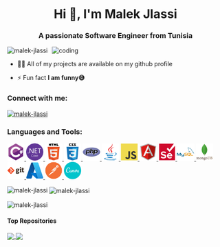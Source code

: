 
<h1 align="center">Hi 👋, I'm Malek Jlassi</h1>
<h3 align="center">A passionate Software Engineer from Tunisia</h3>


<img align="right" alt="coding" width="400" src="https://stemettes.org/zine/wp-content/uploads/sites/3/2021/08/giphy-13-1.gif">

<p align="left"> <img src="https://komarev.com/ghpvc/?username=malek-jlassi&label=Profile%20views&color=0e75b6&style=flat" alt="malek-jlassi" /> </p>

- 👨‍💻 All of my projects are available on my github profile

- ⚡ Fun fact **I am funny😅**

<h3 align="left">Connect with me:</h3>
<p align="left">
<a href="https://linkedin.com/in/malek-jlassi-49b67a1a9/" target="blank"><img align="center" src="https://raw.githubusercontent.com/rahuldkjain/github-profile-readme-generator/master/src/images/icons/Social/linked-in-alt.svg" alt="malek-jlassi" height="30" width="40" /></a>
</p>

<h3 align="left">Languages and Tools:</h3>
<p align="left">
  <a href="https://docs.microsoft.com/en-us/dotnet/csharp/" target="_blank" rel="noreferrer">
    <img src="https://raw.githubusercontent.com/devicons/devicon/master/icons/csharp/csharp-original.svg" alt="c#" width="40" height="40"/>
  </a>
  <a href="https://dotnet.microsoft.com/" target="_blank" rel="noreferrer">
    <img src="https://raw.githubusercontent.com/devicons/devicon/master/icons/dotnetcore/dotnetcore-original.svg" alt=".NET" width="40" height="40"/>
  </a>
  <a href="https://www.w3schools.com/html/" target="_blank" rel="noreferrer">
    <img src="https://raw.githubusercontent.com/devicons/devicon/master/icons/html5/html5-original-wordmark.svg" alt="html" width="40" height="40"/>
  </a>
  <a href="https://www.w3schools.com/css/" target="_blank" rel="noreferrer">
    <img src="https://raw.githubusercontent.com/devicons/devicon/master/icons/css3/css3-original-wordmark.svg" alt="css" width="40" height="40"/>
  </a>
  <a href="https://www.php.net/" target="_blank" rel="noreferrer">
    <img src="https://raw.githubusercontent.com/devicons/devicon/master/icons/php/php-original.svg" alt="php" width="40" height="40"/>
  </a>
  <a href="https://www.java.com" target="_blank" rel="noreferrer">
    <img src="https://raw.githubusercontent.com/devicons/devicon/master/icons/java/java-original.svg" alt="java" width="40" height="40"/>
  </a>
  <a href="https://www.javascript.com/" target="_blank" rel="noreferrer">
    <img src="https://raw.githubusercontent.com/devicons/devicon/master/icons/javascript/javascript-original.svg" alt="javascript" width="40" height="40"/>
  </a>
  <a href="https://angular.io/" target="_blank" rel="noreferrer">
    <img src="https://raw.githubusercontent.com/devicons/devicon/master/icons/angularjs/angularjs-original.svg" alt="angular" width="40" height="40"/>
  </a>
  <a href="https://www.selenium.dev/" target="_blank" rel="noreferrer">
    <img src="https://raw.githubusercontent.com/devicons/devicon/master/icons/selenium/selenium-original.svg" alt="selenium" style="background-color: #43B02A;" width="40" height="40"/>
  </a>
 <a href="https://www.mysql.com/" target="_blank" rel="noreferrer">
    <img src="https://raw.githubusercontent.com/devicons/devicon/master/icons/mysql/mysql-original-wordmark.svg" alt="mysql" width="40" height="40"/>
  </a>
  <a href="https://www.mongodb.com/" target="_blank" rel="noreferrer">
    <img src="https://raw.githubusercontent.com/devicons/devicon/master/icons/mongodb/mongodb-original-wordmark.svg" alt="mongodb" width="40" height="40"/>
  </a>
  <a href="https://git-scm.com/" target="_blank" rel="noreferrer">
    <img src="https://raw.githubusercontent.com/devicons/devicon/master/icons/git/git-original-wordmark.svg" alt="git" width="40" height="40"/>
  </a>
   <a href="https://azure.microsoft.com/en-us/services/devops/" target="_blank" rel="noreferrer">
    <img src="https://raw.githubusercontent.com/devicons/devicon/master/icons/azure/azure-original.svg" alt="Azure DevOps" width="40" height="40"/>
  </a>
   <a href="https://www.getpostman.com/" target="_blank" rel="noreferrer">
    <img src="https://raw.githubusercontent.com/devicons/devicon/master/icons/postman/postman-original.svg" alt="postman" width="40" height="40"/>
  </a>
  <a href="https://www.canva.com/" target="_blank" rel="noreferrer">
    <img src="https://raw.githubusercontent.com/devicons/devicon/master/icons/canva/canva-original.svg" alt="canva" width="40" height="40"/>
  </a>
</p>




<p><img align="left" src="https://github-readme-stats.vercel.app/api/top-langs?username=malek-jlassi&show_icons=true&locale=en&layout=compact" alt="malek-jlassi" /></p>

<p>&nbsp;<img align="center" src="https://github-readme-stats.vercel.app/api?username=malek-jlassi&show_icons=true&locale=en" alt="malek-jlassi" /></p>

<p><img align="center" src="https://github-readme-streak-stats.herokuapp.com/?user=malek-jlassi&" alt="malek-jlassi" /></p>


#### Top Repositories


<a href="https://github.com/malek-jlassi/xaviermichel.github.com">
  <img align="center" src="https://github-readme-stats.vercel.app/api/pin/?username=anuraghazra&repo=github-readme-stats&theme=buefy" />
</a>
<a href="https://github.com/anuraghazra/anuraghazra.github.io">
  <img align="center" src="https://github-readme-stats.vercel.app/api/pin/?username=anuraghazra&repo=anuraghazra.github.io&theme=buefy" />
</a>

<br />

